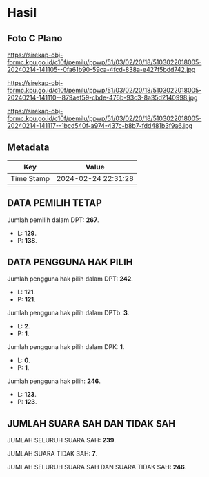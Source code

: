 # Hasil

## Foto C Plano

https://sirekap-obj-formc.kpu.go.id/c10f/pemilu/ppwp/51/03/02/20/18/5103022018005-20240214-141105--0fa61b90-59ca-4fcd-838a-e427f5bdd742.jpg

https://sirekap-obj-formc.kpu.go.id/c10f/pemilu/ppwp/51/03/02/20/18/5103022018005-20240214-141110--879aef59-cbde-476b-93c3-8a35d2140998.jpg

https://sirekap-obj-formc.kpu.go.id/c10f/pemilu/ppwp/51/03/02/20/18/5103022018005-20240214-141117--1bcd540f-a974-437c-b8b7-fdd481b3f9a6.jpg


## Metadata

| Key        | Value               |
| ---------- | ------------------- |
| Time Stamp | 2024-02-24 22:31:28 |


## DATA PEMILIH TETAP

Jumlah pemilih dalam DPT: **267**.
 * L: **129**.
 * P: **138**.

## DATA PENGGUNA HAK PILIH

Jumlah pengguna hak pilih dalam DPT: **242**.
 * L: **121**.
 * P: **121**.

Jumlah pengguna hak pilih dalam DPTb: **3**.
 * L: **2**.
 * P: **1**.

Jumlah pengguna hak pilih dalam DPK: **1**.
 * L: **0**.
 * P: **1**.

Jumlah pengguna hak pilih: **246**.
 * L: **123**.
 * P: **123**.

## JUMLAH SUARA SAH DAN TIDAK SAH

JUMLAH SELURUH SUARA SAH: **239**.

JUMLAH SUARA TIDAK SAH: **7**.

JUMLAH SELURUH SUARA SAH DAN SUARA TIDAK SAH: **246**.


